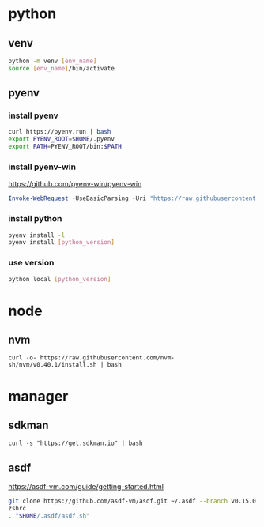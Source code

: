 # python

## venv
```sh
python -m venv [env_name]
source [env_name]/bin/activate
```
## pyenv
### install pyenv
```sh
curl https://pyenv.run | bash
export PYENV_ROOT=$HOME/.pyenv
export PATH=PYENV_ROOT/bin:$PATH
``` 
### install pyenv-win
https://github.com/pyenv-win/pyenv-win
```powershell
Invoke-WebRequest -UseBasicParsing -Uri "https://raw.githubusercontent.com/pyenv-win/pyenv-win/master/pyenv-win/install-pyenv-win.ps1" -OutFile "./install-pyenv-win.ps1"; &"./install-pyenv-win.ps1"
``` 
### install python
```sh
pyenv install -l
pyenv install [python_version]
```
### use version
```sh
python local [python_version]
```

# node
## nvm
```
curl -o- https://raw.githubusercontent.com/nvm-sh/nvm/v0.40.1/install.sh | bash
```

# manager
## sdkman
```
curl -s "https://get.sdkman.io" | bash
```

## asdf
https://asdf-vm.com/guide/getting-started.html
```sh
git clone https://github.com/asdf-vm/asdf.git ~/.asdf --branch v0.15.0
zshrc
. "$HOME/.asdf/asdf.sh"
```